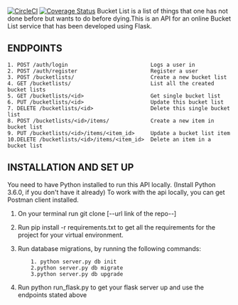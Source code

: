 [![CircleCI](https://circleci.com/gh/karendi/BucketListApi/tree/develop.svg?style=svg)](https://circleci.com/gh/karendi/BucketListApi/tree/develop)
[![Coverage Status](https://coveralls.io/repos/github/karendi/BucketListApi/badge.svg?branch=master)](https://coveralls.io/github/karendi/BucketListApi?branch=master)
Bucket List is a list of things that one has not done before but wants to do before dying.This is
an API for an online Bucket List service that has been developed using Flask.


ENDPOINTS
------------------------------------------------------------------------------
    1. POST /auth/login                          Logs a user in
    2. POST /auth/register                       Register a user
    3. POST /bucketlists/                        Create a new bucket list
    4. GET /bucketlists/                         List all the created bucket lists
    5. GET /bucketlists/<id>                     Get single bucket list
    6. PUT /bucketlists/<id>                     Update this bucket list
    7. DELETE /bucketlists/<id>                  Delete this single bucket list
    8. POST /bucketlists/<id>/items/             Create a new item in bucket list
    9. PUT /bucketlists/<id>/items/<item_id>     Update a bucket list item
    10.DELETE /bucketlists/<id>/items/<item_id>  Delete an item in a bucket list


INSTALLATION AND SET UP
----------------------------------------------------------------------------------

You need to have Python installed to run this API locally.
(Install Python 3.6.0, if you don't have it already)
To work with the api locally, you can get Postman client installed.

1. On your terminal run git clone [--url link of the repo--]
2. Run pip install -r requirements.txt to get all the requirements for the project for your virtual environment.
3. Run database migrations, by running the following commands:

           1. python server.py db init
           2.python server.py db migrate
           3.python server.py db upgrade

4. Run python run_flask.py to get your flask server up and use the endpoints stated above

